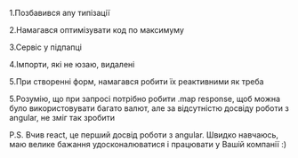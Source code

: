 1.Позбавився any типізації 

2.Намагався оптимізувати код по максимуму

3.Сервіс у підпапці

4.Імпорти, які не юзаю, видалені

5.При створенні форм, намагався робити їх реактивними як треба

5.Розумію, що при запросі потрібно робити .map response, щоб можна було використовувати багато валют, але за відсутністю досвіду роботи з angular, не зміг так зробити 


P.S. Вчив react, це перший досвід роботи з angular. Швидко навчаюсь, маю велике бажання удосконалюватися і працювати у Вашій компанії :) 
